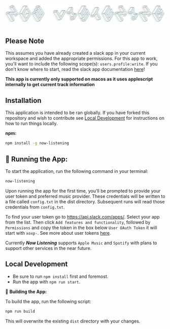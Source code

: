 &nbsp;&nbsp;
<img src="./images/banner.png" />
&nbsp;&nbsp;
                                                                                                                                                                                                      
## Please Note

This assumes you have already created a slack app in your current workspace and added the appropriate permissions. For this app to work, you'll want to include the following scope(s): `users.profile:write`. If you don't know where to start, read the slack app documentation [here](https://api.slack.com/start/apps)!

**This app is currently only supported on macos as it uses applescript internally to get current track information**

## Installation

This application is intended to be ran globally. If you have forked this repository and wish to contribute see [Local Development](#local-development) for instructions on how to run things locally.

**npm:** 
```bash
npm install -g now-listening
```

## 🏃 Running the App:

To start the application, run the following command in your terminal:

```bash
now-listening
```

Upon running the app for the first time, you'll be prompted to provide your user token and preferred music provider. These credentials will be written to a file called `config.txt` in the dist directory. Subsequent runs will read those credentials from `config.txt`.

To find your user token go to https://api.slack.com/apps/. Select your app from the list. Then click `Add features and functionality`, followed by `Permissions` and copy the token in the box below `User OAuth Token` it will start with `xoxp-`. See more about user tokens [here](https://api.slack.com/authentication/token-types#user). 

Currently ***Now Listening*** supports `Apple Music` and `Spotify` with plans to support other services in the near future.  


## Local Development

- Be sure to run `npm install` first and foremost.
- Run the app with `npm run start`. 

🔨 **Building the App:**

To build the app, run the following script:

```bash
npm run build
```

This will overwrite the existing `dist` directory with your changes.
